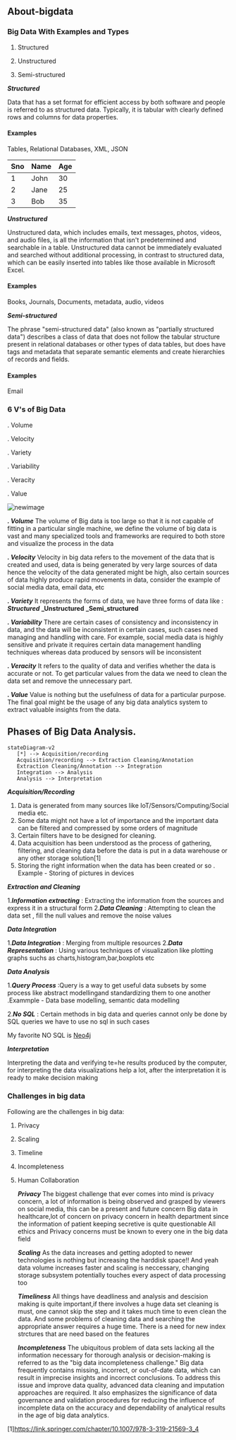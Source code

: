 ## About-bigdata
### Big Data With Examples and Types
1. Structured

2. Unstructured

3. Semi-structured

**_Structured_**

Data that has a set format for efficient access by both software and people is referred to as structured data. Typically, it is tabular with clearly defined rows and columns for data properties.

#### Examples

Tables, Relational Databases, XML, JSON

| Sno | Name | Age |
| --- | ---  | --- |
| 1   | John | 30  |
| 2   | Jane | 25  |
| 3   | Bob  | 35  |



**_Unstructured_**

Unstructured data, which includes emails, text messages, photos, videos, and audio files, is all the information that isn't predetermined and searchable in a table. Unstructured data cannot be immediately evaluated and searched without additional processing, in contrast to structured data, which can be easily inserted into tables like those available in Microsoft Excel.

#### Examples

Books, Journals, Documents, metadata, audio, videos

**_Semi-structured_**

The phrase "semi-structured data" (also known as "partially structured data") describes a class of data that does not follow the tabular structure present in relational databases or other types of data tables, but does have tags and metadata that separate semantic elements and create hierarchies of records and fields. 

#### Examples

Email

### 6 V's of Big Data

. Volume

. Velocity

. Variety

. Variability

. Veracity

. Value

![newimage](https://github.com/Sagarika9316/About-bigdata/assets/89766169/3081fcfc-e84a-4ee9-b5b8-9fb8b74c7a8f)

**_. Volume_** 
     The volume of Big data is too large so that it is not capable of fitting in a particular  single machine, we define the volume of big data is vast and many specialized tools and frameworks are required to both store and visualize the process in the data

**_. Velocity_**
      Velocity in big data refers to the movement of the data that is created and used, data is being generated by very large sources of data hence the velocity of the data generated might be high, also certain sources of data highly produce rapid movements in data, consider the example of social media data, email data, etc

**_. Variety_**
     It represents the forms of data, we have three forms of data like :
     **_Structured_**
     **_Unstructured**
     **_Semi_structured**
         
**_. Variability_**
      There are certain cases of consistency and inconsistency in data, and the data will be inconsistent in certain cases, such cases need managing and handling with care. For example, social media data is highly sensitive and private it requires certain data management handling techniques whereas data produced by sensors will be inconsistent
      
**_. Veracity_**
     It refers to the quality of data and verifies whether the data is accurate or not. To get particular values from the data we need to clean the data set and remove the unnecessary part.
     
**_. Value_**
     Value is nothing but the usefulness of data for a particular purpose. The final goal might be the usage of any big data analytics system to extract valuable insights from the data.
     
## Phases of Big Data Analysis.
```mermaid
stateDiagram-v2
   [*] --> Acquisition/recording
   Acquisition/recording --> Extraction Cleaning/Annotation
   Extraction Cleaning/Annotation --> Integration
   Integration --> Analysis
   Analysis --> Interpretation
```

 **_Acquisition/Recording_**
 
  1. Data is generated from many sources like IoT/Sensors/Computing/Social media etc.
  2. Some data might not have a lot of importance and the important data can be filtered and compressed by some orders of magnitude
  3. Certain filters have to be designed for cleaning.
  4. Data acquisition has been understood as the process of gathering, filtering, and cleaning data before the data is put in a data warehouse or any other storage 
     solution[1]
  5. Storing the right information when the data has been created or so
       . Example - Storing of pictures in devices

  **_Extraction and Cleaning_**

  1.**_Information extracting_** : Extracting the information from the sources and express it in a structural form
  2.**_Data Cleaning_** : Attempting to clean the data set , fill the null values and remove the noise values

  **_Data Integration_**

  1.**_Data Integration_** : Merging from multiple resources
  2.**_Data Representation_** : Using various techniques of visualization like plotting graphs suchs as charts,histogram,bar,boxplots etc

  **_Data Analysis_**

  1.**_Query Process_** :Query is a way to get useful data subsets by some process like abstract modellingand standardizing them to one another
        .Exammple - Data base modelling, semantic data modelling

  2.**_No SQL_** : Certain methods in big data and queries cannot only be done by SQL queries we have to use no sql in such cases

  My favorite NO SQL is [Neo4j](https://neo4j.com/)

  **_Interpretation_**

  Interpreting the data and verifying te=he results produced by the computer, for interpreting the data visualizations help a lot, after the interpretation it is ready to make decision making 

  ### Challenges in big data 
  Following are the challenges in big data:
  1. Privacy
  2. Scaling
  3. Timeline
  4. Incompleteness
  5. Human Collaboration

     **_Privacy_**
     The biggest challenge that ever comes into mind is privacy concern, a lot of information is being observed and grasped by viewers on social media, this can be a present and future concern
     Big data in healthcare,lot of concern on privacy concern in health department since the information of patient keeping secretive is quite questionable
     All ethics and Privacy concerns must be known to every one in the big data field

     **_Scaling_**
     As the data increases and getting adopted to newer technologies is nothing but increasing the harddisk space!!
     And yeah data volume increases faster and scaling is neccessary, changing storage subsystem potentially touches every aspect of data processing too

     **_Timeliness_**
     All things have deadliness and analysis and descision making is quite important,if there involves a huge data set cleaning is must, one cannot skip the step and it takes much time to even clean the data.
     And some problems of cleaning data and searching the appropriate answer requires a huge time. There is a need for new index strctures that are need based on the features

     **_Incompleteness_**
     The ubiquitous problem of data sets lacking all the information necessary for thorough analysis or decision-making is referred to as the "big data incompleteness challenge." Big data frequently contains missing, 
     incorrect, or out-of-date data, which can result in imprecise insights and incorrect conclusions. To address this issue and improve data quality, advanced data cleaning and imputation approaches are required. It 
    also emphasizes the significance of data governance and validation procedures for reducing the influence of incomplete data on the accuracy and dependability of analytical results in the age of big data analytics.



[1]https://link.springer.com/chapter/10.1007/978-3-319-21569-3_4










